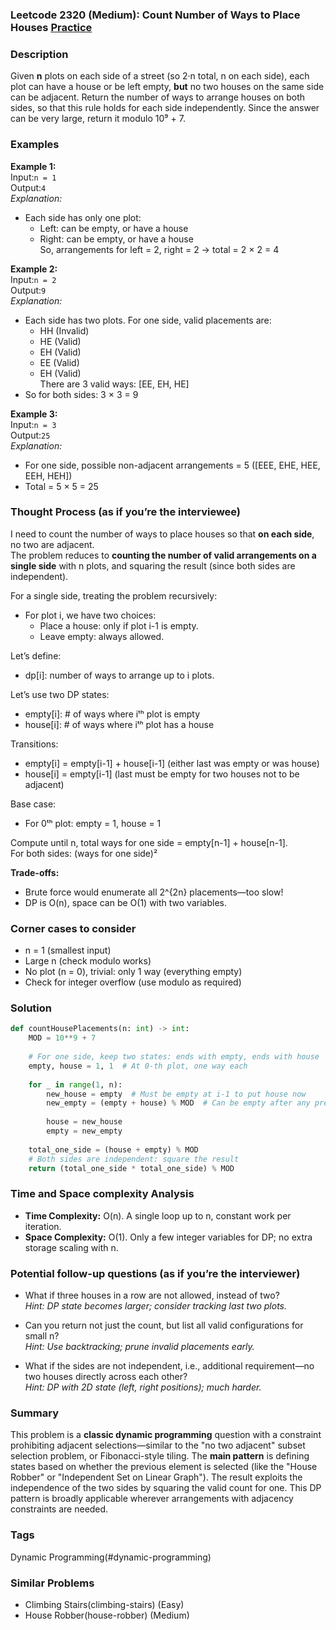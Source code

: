 ### Leetcode 2320 (Medium): Count Number of Ways to Place Houses [Practice](https://leetcode.com/problems/count-number-of-ways-to-place-houses)

### Description  
Given **n** plots on each side of a street (so 2·n total, n on each side), each plot can have a house or be left empty, **but** no two houses on the same side can be adjacent. Return the number of ways to arrange houses on both sides, so that this rule holds for each side independently. Since the answer can be very large, return it modulo 10⁹ + 7.

### Examples  

**Example 1:**  
Input:`n = 1`  
Output:`4`  
*Explanation:*  
- Each side has only one plot:  
    - Left: can be empty, or have a house  
    - Right: can be empty, or have a house  
  So, arrangements for left = 2, right = 2 → total = 2 × 2 = 4

**Example 2:**  
Input:`n = 2`  
Output:`9`  
*Explanation:*  
- Each side has two plots. For one side, valid placements are:  
  - HH (Invalid)  
  - HE (Valid)  
  - EH (Valid)  
  - EE (Valid)  
  - EH (Valid)  
  There are 3 valid ways: [EE, EH, HE]  
- So for both sides: 3 × 3 = 9

**Example 3:**  
Input:`n = 3`  
Output:`25`  
*Explanation:*  
- For one side, possible non-adjacent arrangements = 5 ([EEE, EHE, HEE, EEH, HEH])  
- Total = 5 × 5 = 25

### Thought Process (as if you’re the interviewee)  
I need to count the number of ways to place houses so that **on each side**, no two are adjacent.  
The problem reduces to **counting the number of valid arrangements on a single side** with n plots, and squaring the result (since both sides are independent).

For a single side, treating the problem recursively:
- For plot i, we have two choices:
  - Place a house: only if plot i-1 is empty.
  - Leave empty: always allowed.

Let’s define:
- dp[i]: number of ways to arrange up to i plots.

Let’s use two DP states:
- empty[i]: # of ways where iᵗʰ plot is empty
- house[i]: # of ways where iᵗʰ plot has a house

Transitions:
- empty[i] = empty[i-1] + house[i-1] (either last was empty or was house)
- house[i] = empty[i-1] (last must be empty for two houses not to be adjacent)

Base case:  
- For 0ᵗʰ plot: empty = 1, house = 1

Compute until n, total ways for one side = empty[n-1] + house[n-1].  
For both sides: (ways for one side)²

**Trade-offs:**  
- Brute force would enumerate all 2^{2n} placements—too slow!
- DP is O(n), space can be O(1) with two variables.

### Corner cases to consider  
- n = 1 (smallest input)
- Large n (check modulo works)
- No plot (n = 0), trivial: only 1 way (everything empty)
- Check for integer overflow (use modulo as required)

### Solution

```python
def countHousePlacements(n: int) -> int:
    MOD = 10**9 + 7
    
    # For one side, keep two states: ends with empty, ends with house
    empty, house = 1, 1  # At 0-th plot, one way each
    
    for _ in range(1, n):
        new_house = empty  # Must be empty at i-1 to put house now
        new_empty = (empty + house) % MOD  # Can be empty after any prev
        
        house = new_house
        empty = new_empty
    
    total_one_side = (house + empty) % MOD
    # Both sides are independent: square the result
    return (total_one_side * total_one_side) % MOD
```

### Time and Space complexity Analysis  

- **Time Complexity:** O(n). A single loop up to n, constant work per iteration.
- **Space Complexity:** O(1). Only a few integer variables for DP; no extra storage scaling with n.

### Potential follow-up questions (as if you’re the interviewer)  

- What if three houses in a row are not allowed, instead of two?  
  *Hint: DP state becomes larger; consider tracking last two plots.*

- Can you return not just the count, but list all valid configurations for small n?  
  *Hint: Use backtracking; prune invalid placements early.*

- What if the sides are not independent, i.e., additional requirement—no two houses directly across each other?  
  *Hint: DP with 2D state (left, right positions); much harder.*

### Summary
This problem is a **classic dynamic programming** question with a constraint prohibiting adjacent selections—similar to the "no two adjacent" subset selection problem, or Fibonacci-style tiling. The **main pattern** is defining states based on whether the previous element is selected (like the "House Robber" or "Independent Set on Linear Graph"). The result exploits the independence of the two sides by squaring the valid count for one. This DP pattern is broadly applicable wherever arrangements with adjacency constraints are needed.

### Tags
Dynamic Programming(#dynamic-programming)

### Similar Problems
- Climbing Stairs(climbing-stairs) (Easy)
- House Robber(house-robber) (Medium)